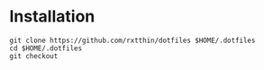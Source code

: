 # Installation
```git clone https://github.com/rxtthin/dotfiles $HOME/.dotfiles```  
```cd $HOME/.dotfiles```   
```git checkout```  
